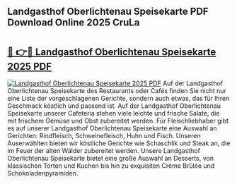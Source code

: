 ## Landgasthof Oberlichtenau Speisekarte PDF Download Online 2025 CruLa

# <h2><a href="http://gcc5u5.nevu.top/?p=Landgasthof+Oberlichtenau+Speisekarte">🔗 👉🔴 Landgasthof Oberlichtenau Speisekarte 2025 PDF</a></h2>

[![Landgasthof Oberlichtenau Speisekarte 2025 PDF](https://i.imgur.com/dBaPXMq.png)](http://gcc5u5.nevu.top/?p=Landgasthof+Oberlichtenau+Speisekarte)
Auf der Landgasthof Oberlichtenau Speisekarte des Restaurants oder Cafés finden Sie nicht nur eine Liste der vorgeschlagenen Gerichte, sondern auch etwas, das für Ihren Geschmack köstlich und passend ist. Auf der Landgasthof Oberlichtenau Speisekarte unserer Cafeteria stehen viele leichte und frische Salate, die mit frischem Gemüse und Obst zubereitet werden. Für Fleischliebhaber gibt es auf unserer Landgasthof Oberlichtenau Speisekarte eine Auswahl an Gerichten: Rindfleisch, Schweinefleisch, Huhn und Fisch. Unseren Auserwählten bieten wir köstliche Gerichte wie Schaschlik und Steak an, die im Feuer der alten Wälder zubereitet werden. Unsere Landgasthof Oberlichtenau Speisekarte bietet eine große Auswahl an Desserts, von klassischen Torten und Kuchen bis hin zu exquisiten Crème Brûlée und Schokoladenpyramiden.
